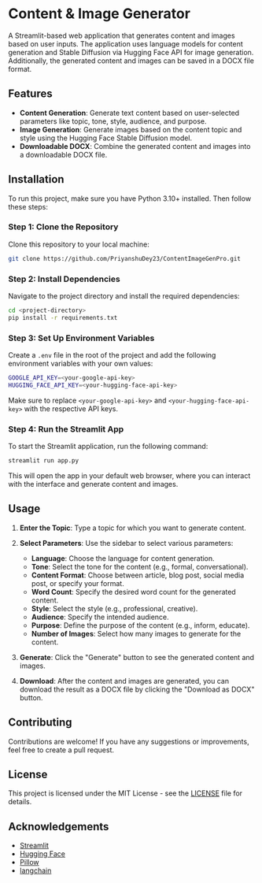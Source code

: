 # Content & Image Generator

A Streamlit-based web application that generates content and images based on user inputs. The application uses language models for content generation and Stable Diffusion via Hugging Face API for image generation. Additionally, the generated content and images can be saved in a DOCX file format.

## Features

- **Content Generation**: Generate text content based on user-selected parameters like topic, tone, style, audience, and purpose.
- **Image Generation**: Generate images based on the content topic and style using the Hugging Face Stable Diffusion model.
- **Downloadable DOCX**: Combine the generated content and images into a downloadable DOCX file.

## Installation

To run this project, make sure you have Python 3.10+ installed. Then follow these steps:

### Step 1: Clone the Repository

Clone this repository to your local machine:

```bash
git clone https://github.com/PriyanshuDey23/ContentImageGenPro.git
```

### Step 2: Install Dependencies

Navigate to the project directory and install the required dependencies:

```bash
cd <project-directory>
pip install -r requirements.txt
```

### Step 3: Set Up Environment Variables

Create a `.env` file in the root of the project and add the following environment variables with your own values:

```bash
GOOGLE_API_KEY=<your-google-api-key>
HUGGING_FACE_API_KEY=<your-hugging-face-api-key>
```

Make sure to replace `<your-google-api-key>` and `<your-hugging-face-api-key>` with the respective API keys.

### Step 4: Run the Streamlit App

To start the Streamlit application, run the following command:

```bash
streamlit run app.py
```

This will open the app in your default web browser, where you can interact with the interface and generate content and images.

## Usage

1. **Enter the Topic**: Type a topic for which you want to generate content.
2. **Select Parameters**: Use the sidebar to select various parameters:
   - **Language**: Choose the language for content generation.
   - **Tone**: Select the tone for the content (e.g., formal, conversational).
   - **Content Format**: Choose between article, blog post, social media post, or specify your format.
   - **Word Count**: Specify the desired word count for the generated content.
   - **Style**: Select the style (e.g., professional, creative).
   - **Audience**: Specify the intended audience.
   - **Purpose**: Define the purpose of the content (e.g., inform, educate).
   - **Number of Images**: Select how many images to generate for the content.

3. **Generate**: Click the "Generate" button to see the generated content and images.
4. **Download**: After the content and images are generated, you can download the result as a DOCX file by clicking the "Download as DOCX" button.

## Contributing

Contributions are welcome! If you have any suggestions or improvements, feel free to create a pull request.

## License

This project is licensed under the MIT License - see the [LICENSE](LICENSE) file for details.

## Acknowledgements

- [Streamlit](https://streamlit.io/)
- [Hugging Face](https://huggingface.co/)
- [Pillow](https://pillow.readthedocs.io/)
- [langchain](https://langchain.com/)
